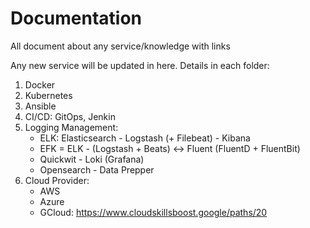 # Documentation
All document about any service/knowledge with links

Any new service will be updated in here. Details in each folder:
1. Docker
2. Kubernetes
3. Ansible
4. CI/CD: GitOps, Jenkin
5. Logging Management:
    - ELK: Elasticsearch - Logstash (+ Filebeat) - Kibana
    - EFK = ELK - (Logstash + Beats) <-> Fluent (FluentD + FluentBit)
    - Quickwit - Loki (Grafana)
    - Opensearch - Data Prepper
6. Cloud Provider:
    - AWS
    - Azure
    - GCloud: https://www.cloudskillsboost.google/paths/20
